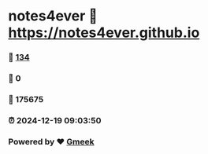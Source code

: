 # notes4ever :link: https://notes4ever.github.io 
### :page_facing_up: [134](https://notes4ever.github.io/tag.html) 
### :speech_balloon: 0 
### :hibiscus: 175675 
### :alarm_clock: 2024-12-19 09:03:50 
### Powered by :heart: [Gmeek](https://github.com/Meekdai/Gmeek)

